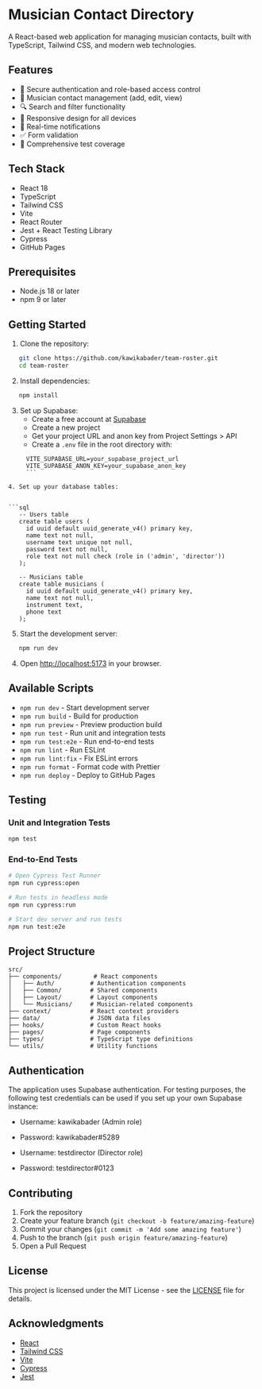 # Musician Contact Directory

A React-based web application for managing musician contacts, built with TypeScript, Tailwind CSS, and modern web technologies.

## Features

* 🔐 Secure authentication and role-based access control
* 👥 Musician contact management (add, edit, view)
* 🔍 Search and filter functionality
* 📱 Responsive design for all devices
* 🔔 Real-time notifications
* ✅ Form validation
* 🧪 Comprehensive test coverage

## Tech Stack

* React 18
* TypeScript
* Tailwind CSS
* Vite
* React Router
* Jest + React Testing Library
* Cypress
* GitHub Pages

## Prerequisites

* Node.js 18 or later
* npm 9 or later

## Getting Started

1. Clone the repository:
   

```bash
   git clone https://github.com/kawikabader/team-roster.git
   cd team-roster
   ```

2. Install dependencies:
   

```bash
   npm install
   ```

3. Set up Supabase:
   - Create a free account at [Supabase](https://supabase.com)
   - Create a new project
   - Get your project URL and anon key from Project Settings > API
   - Create a `.env` file in the root directory with:

     

```
     VITE_SUPABASE_URL=your_supabase_project_url
     VITE_SUPABASE_ANON_KEY=your_supabase_anon_key
     ```

4. Set up your database tables:
   

```sql
   -- Users table
   create table users (
     id uuid default uuid_generate_v4() primary key,
     name text not null,
     username text unique not null,
     password text not null,
     role text not null check (role in ('admin', 'director'))
   );

   -- Musicians table
   create table musicians (
     id uuid default uuid_generate_v4() primary key,
     name text not null,
     instrument text,
     phone text
   );
   ```

5. Start the development server:
   

```bash
   npm run dev
   ```

4. Open [http://localhost:5173](http://localhost:5173) in your browser.

## Available Scripts

* `npm run dev` - Start development server
* `npm run build` - Build for production
* `npm run preview` - Preview production build
* `npm run test` - Run unit and integration tests
* `npm run test:e2e` - Run end-to-end tests
* `npm run lint` - Run ESLint
* `npm run lint:fix` - Fix ESLint errors
* `npm run format` - Format code with Prettier
* `npm run deploy` - Deploy to GitHub Pages

## Testing

### Unit and Integration Tests

```bash
npm test
```

### End-to-End Tests

```bash
# Open Cypress Test Runner
npm run cypress:open

# Run tests in headless mode
npm run cypress:run

# Start dev server and run tests
npm run test:e2e
```

## Project Structure

```
src/
├── components/         # React components
│   ├── Auth/          # Authentication components
│   ├── Common/        # Shared components
│   ├── Layout/        # Layout components
│   └── Musicians/     # Musician-related components
├── context/           # React context providers
├── data/              # JSON data files
├── hooks/             # Custom React hooks
├── pages/             # Page components
├── types/             # TypeScript type definitions
└── utils/             # Utility functions
```

## Authentication

The application uses Supabase authentication. For testing purposes, the following test credentials can be used if you set up your own Supabase instance:

* Username: kawikabader (Admin role)
* Password: kawikabader#5289

* Username: testdirector (Director role)  
* Password: testdirector#0123

## Contributing

1. Fork the repository
2. Create your feature branch (`git checkout -b feature/amazing-feature`)
3. Commit your changes (`git commit -m 'Add some amazing feature'`)
4. Push to the branch (`git push origin feature/amazing-feature`)
5. Open a Pull Request

## License

This project is licensed under the MIT License - see the [LICENSE](LICENSE) file for details.

## Acknowledgments

* [React](https://reactjs.org/)
* [Tailwind CSS](https://tailwindcss.com/)
* [Vite](https://vitejs.dev/)
* [Cypress](https://www.cypress.io/)
* [Jest](https://jestjs.io/)
